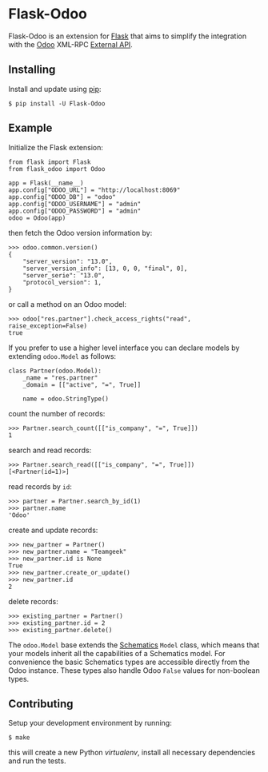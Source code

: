 
# Flask-Odoo

Flask-Odoo is an extension for [Flask](https://flask.palletsprojects.com/) that aims to simplify the integration with the [Odoo](https://www.odoo.com/) XML-RPC [External API](https://www.odoo.com/documentation/13.0/webservices/odoo.html).

## Installing

Install and update using [pip](https://pip.pypa.io/en/stable/quickstart/):

```
$ pip install -U Flask-Odoo
```

## Example

Initialize the Flask extension:

```
from flask import Flask
from flask_odoo import Odoo

app = Flask(__name__)
app.config["ODOO_URL"] = "http://localhost:8069"
app.config["ODOO_DB"] = "odoo"
app.config["ODOO_USERNAME"] = "admin"
app.config["ODOO_PASSWORD"] = "admin"
odoo = Odoo(app)
```

then fetch the Odoo version information by:

```
>>> odoo.common.version()
{
    "server_version": "13.0",
    "server_version_info": [13, 0, 0, "final", 0],
    "server_serie": "13.0",
    "protocol_version": 1,
}
```

or call a method on an Odoo model:

```
>>> odoo["res.partner"].check_access_rights("read", raise_exception=False)
true
```

If you prefer to use a higher level interface you can declare models by extending `odoo.Model` as follows:

```
class Partner(odoo.Model):
    _name = "res.partner"
    _domain = [["active", "=", True]]

    name = odoo.StringType()
```

count the number of records:

```
>>> Partner.search_count([["is_company", "=", True]])
1
```

search and read records:

```
>>> Partner.search_read([["is_company", "=", True]])
[<Partner(id=1)>]
```

read records by `id`:

```
>>> partner = Partner.search_by_id(1)
>>> partner.name
'Odoo'
```

create and update records:

```
>>> new_partner = Partner()
>>> new_partner.name = "Teamgeek"
>>> new_partner.id is None
True
>>> new_partner.create_or_update()
>>> new_partner.id
2
```

delete records:

```
>>> existing_partner = Partner()
>>> existing_partner.id = 2
>>> existing_partner.delete()
```

The `odoo.Model` base extends the [Schematics](https://github.com/schematics/schematics) `Model` class, which means that your models inherit all the capabilities of a Schematics model. For convenience the basic Schematics types are accessible directly from the Odoo instance. These types also handle Odoo `False` values for non-boolean types.

## Contributing

Setup your development environment by running:

```
$ make
```

this will create a new Python *virtualenv*, install all necessary dependencies and run the tests.
